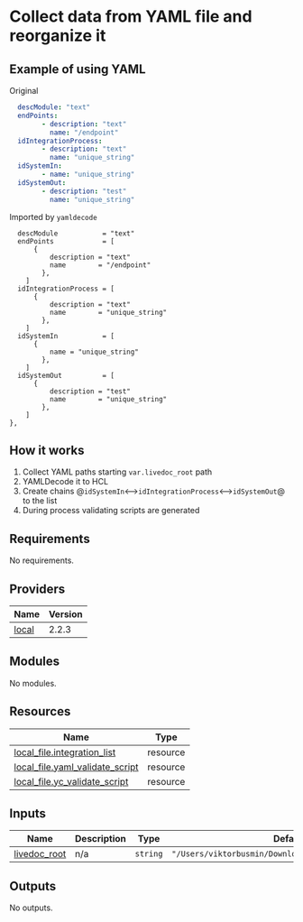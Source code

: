 # Collect data from YAML file and reorganize it

## Example of using YAML

Original

```yaml
  descModule: "text"
  endPoints:
        - description: "text"
          name: "/endpoint"
  idIntegrationProcess:
        - description: "text"
          name: "unique_string"
  idSystemIn:
        - name: "unique_string"
  idSystemOut:
        - description: "test"
          name: "unique_string"
```

Imported by `yamldecode`

```hcl
  descModule           = "text"
  endPoints            = [
      {
          description = "text"
          name        = "/endpoint"
        },
    ]
  idIntegrationProcess = [
      {
          description = "text"
          name        = "unique_string"
        },
    ]
  idSystemIn           = [
      {
          name = "unique_string"
        },
    ]
  idSystemOut          = [
      {
          description = "test"
          name        = "unique_string"
        },
    ]
},
```

## How it works

1. Collect YAML paths starting `var.livedoc_root` path
1. YAMLDecode it to HCL
1. Create chains @`idSystemIn`<-->`idIntegrationProcess`<-->`idSystemOut`@ to the list
1. During process validating scripts are generated

<!-- BEGIN_TF_DOCS -->
## Requirements

No requirements.

## Providers

| Name | Version |
|------|---------|
| <a name="provider_local"></a> [local](#provider\_local) | 2.2.3 |

## Modules

No modules.

## Resources

| Name | Type |
|------|------|
| [local_file.integration_list](https://registry.terraform.io/providers/hashicorp/local/latest/docs/resources/file) | resource |
| [local_file.yaml_validate_script](https://registry.terraform.io/providers/hashicorp/local/latest/docs/resources/file) | resource |
| [local_file.yc_validate_script](https://registry.terraform.io/providers/hashicorp/local/latest/docs/resources/file) | resource |

## Inputs

| Name | Description | Type | Default | Required |
|------|-------------|------|---------|:--------:|
| <a name="input_livedoc_root"></a> [livedoc\_root](#input\_livedoc\_root) | n/a | `string` | `"/Users/viktorbusmin/Downloads/alfa/code/interplat"` | no |

## Outputs

No outputs.
<!-- END_TF_DOCS -->
